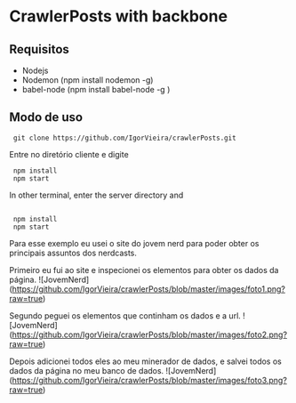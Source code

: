 # CrawlerPosts with backbone


## Requisitos

- Nodejs
- Nodemon (npm install nodemon -g)
- babel-node (npm install babel-node -g ) 


## Modo de uso

```
 git clone https://github.com/IgorVieira/crawlerPosts.git
```
 Entre no diretório cliente e digite

```
 npm install
 npm start
```


In other terminal, enter the server directory and
```
 
 npm install
 npm start
```
Para esse exemplo eu usei o site do jovem nerd para poder obter os principais assuntos dos nerdcasts.

Primeiro eu fui ao site e inspecionei os elementos para obter os dados da página.
![JovemNerd] (https://github.com/IgorVieira/crawlerPosts/blob/master/images/foto1.png?raw=true)

Segundo peguei os elementos que continham os dados e a url.
![JovemNerd] (https://github.com/IgorVieira/crawlerPosts/blob/master/images/foto2.png?raw=true)

Depois adicionei todos eles ao meu minerador de dados, e salvei todos os dados da página no meu banco de dados.
![JovemNerd] (https://github.com/IgorVieira/crawlerPosts/blob/master/images/foto3.png?raw=true)